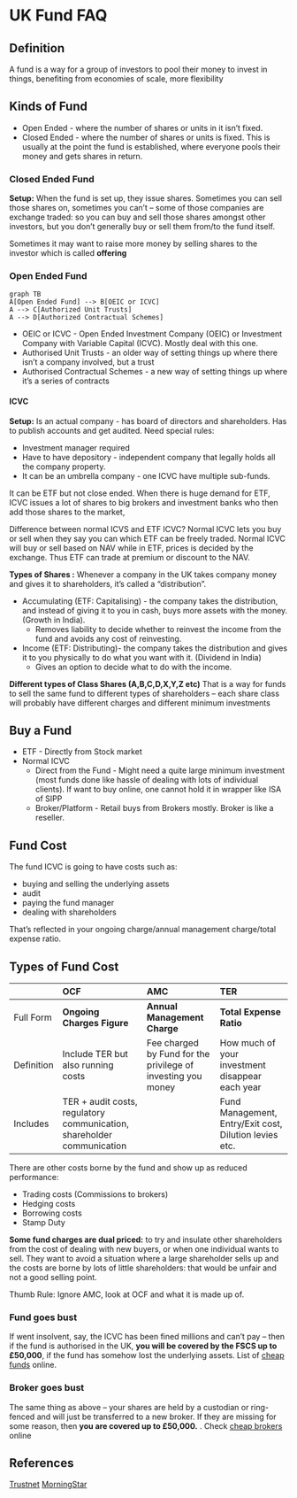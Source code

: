 # UK Fund FAQ

## **Definition**

A fund is a way for a group of investors to pool their money to invest in things, benefiting from economies of scale, more flexibility

## **Kinds of Fund**

* Open Ended - where the number of shares or units in it isn’t fixed.
* Closed Ended - where the number of shares or units is fixed. This is usually at the point the fund is established, where everyone pools their money and gets shares in return.

### Closed Ended Fund

**Setup:** When the fund is set up, they issue shares. Sometimes you can sell those shares on, sometimes you can’t – some of those companies are exchange traded: so you can buy and sell those shares amongst other investors, but you don’t generally buy or sell them from/to the fund itself.

Sometimes it may want to raise more money by selling shares to the investor which is called **offering**

### Open Ended Fund

```text
graph TB
A[Open Ended Fund] --> B[OEIC or ICVC]
A --> C[Authorized Unit Trusts]
A --> D[Authorized Contractual Schemes]
```

* OEIC or ICVC - Open Ended Investment Company \(OEIC\) or Investment Company with Variable Capital \(ICVC\). Mostly deal with this one.
* Authorised Unit Trusts - an older way of setting things up where there isn’t a company involved, but a trust
* Authorised Contractual Schemes - a new way of setting things up where it’s a series of contracts

#### ICVC

**Setup:** Is an actual company - has board of directors and shareholders. Has to publish accounts and get audited. Need special rules:

* Investment manager required
* Have to have depository - independent company that legally holds all the company property.
* It can be an umbrella company - one ICVC have multiple sub-funds.

It can be ETF but not close ended. When there is huge demand for ETF, ICVC issues a lot of shares to big brokers and investment banks who then add those shares to the market,

Difference between normal ICVS and ETF ICVC? Normal ICVC lets you buy or sell when they say you can which ETF can be freely traded. Normal ICVC will buy or sell based on NAV while in ETF, prices is decided by the exchange. Thus ETF can trade at premium or discount to the NAV.

**Types of Shares :** Whenever a company in the UK takes company money and gives it to shareholders, it’s called a “distribution”.

* Accumulating \(ETF: Capitalising\) - the company takes the distribution, and instead of giving it to you in cash, buys more assets with the money. \(Growth in India\). 
  * Removes liability to decide whether to reinvest the income from the fund and avoids any cost of reinvesting.
* Income \(ETF: Distributing\)- the company takes the distribution and gives it to you physically to do what you want with it. \(Dividend in India\)
  * Gives an option to decide what to do with the income.

**Different types of Class Shares \(A,B,C,D,X,Y,Z etc\)** That is a way for funds to sell the same fund to different types of shareholders – each share class will probably have different charges and different minimum investments

## Buy a Fund

* ETF - Directly from Stock market
* Normal ICVC 
  * Direct from the Fund - Might need a quite large minimum investment \(most funds done like hassle of dealing with lots of individual clients\). If want to buy online, one cannot hold it in wrapper like ISA of SIPP
  * Broker/Platform - Retail buys from Brokers mostly. Broker is like a reseller. 

## Fund Cost

The fund ICVC is going to have costs such as:

* buying and selling the underlying assets
* audit
* paying the fund manager
* dealing with shareholders

That’s reflected in your ongoing charge/annual management charge/total expense ratio.

## Types of Fund Cost

|  | OCF | AMC | TER |
| :--- | :--- | :--- | :--- |
| Full Form | **Ongoing Charges Figure** | **Annual Management Charge** | **Total Expense Ratio** |
| Definition | Include TER but also running costs | Fee charged by Fund for the privilege of investing you money | How much of your investment disappear each year |
| Includes | TER + audit costs, regulatory communication, shareholder communication |  | Fund Management, Entry/Exit cost, Dilution levies etc. |

There are other costs borne by the fund and show up as reduced performance:

* Trading costs \(Commissions to brokers\)
* Hedging costs
* Borrowing costs
* Stamp Duty

**Some fund charges are dual priced:** to try and insulate other shareholders from the cost of dealing with new buyers, or when one individual wants to sell. They want to avoid a situation where a large shareholder sells up and the costs are borne by lots of little shareholders: that would be unfair and not a good selling point.

Thumb Rule: Ignore AMC, look at OCF and what it is made up of.

### Fund goes bust

If went insolvent, say, the ICVC has been fined millions and can’t pay – then if the fund is authorised in the UK, **you will be covered by the FSCS up to £50,000**, if the fund has somehow lost the underlying assets. List of [cheap funds](http://monevator.com/low-cost-index-trackers/) online.

### Broker goes bust

The same thing as above – your shares are held by a custodian or ring-fenced and will just be transferred to a new broker. If they are missing for some reason, then **you are covered up to £50,000.** . Check [cheap brokers](http://monevator.com/compare-uk-cheapest-online-brokers/) online

## References

[Trustnet](https://www.trustnet.com/) [MorningStar](http://www.morningstar.co.uk/uk/)

